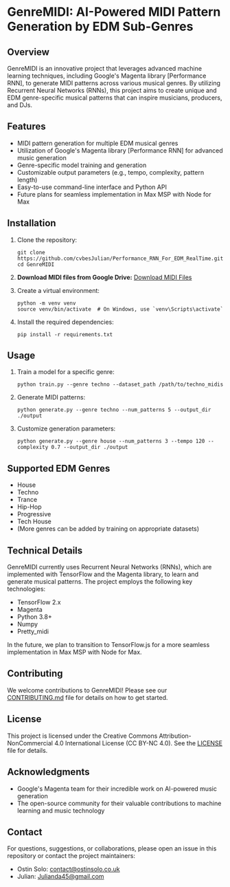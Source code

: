 # GenreMIDI: AI-Powered MIDI Pattern Generation by EDM Sub-Genres

## Overview

GenreMIDI is an innovative project that leverages advanced machine learning techniques, including Google's Magenta library [Performance RNN], to generate MIDI patterns across various musical genres. By utilizing Recurrent Neural Networks (RNNs), this project aims to create unique and EDM genre-specific musical patterns that can inspire musicians, producers, and DJs.

## Features

- MIDI pattern generation for multiple EDM musical genres
- Utilization of Google's Magenta library [Performance RNN] for advanced music generation
- Genre-specific model training and generation
- Customizable output parameters (e.g., tempo, complexity, pattern length)
- Easy-to-use command-line interface and Python API
- Future plans for seamless implementation in Max MSP with Node for Max

## Installation

1. Clone the repository:
   ```
   git clone https://github.com/cvbesJulian/Performance_RNN_For_EDM_RealTime.git
   cd GenreMIDI
   ```

2. **Download MIDI files from Google Drive:**
   [Download MIDI Files](https://drive.google.com/file/d/109fG77PEiT_vQbxsDw6T1e_coJMY5Eao)

3. Create a virtual environment:
   ```
   python -m venv venv
   source venv/bin/activate  # On Windows, use `venv\Scripts\activate`
   ```

4. Install the required dependencies:
   ```
   pip install -r requirements.txt
   ```

## Usage

1. Train a model for a specific genre:
   ```
   python train.py --genre techno --dataset_path /path/to/techno_midis
   ```

2. Generate MIDI patterns:
   ```
   python generate.py --genre techno --num_patterns 5 --output_dir ./output
   ```

3. Customize generation parameters:
   ```
   python generate.py --genre house --num_patterns 3 --tempo 120 --complexity 0.7 --output_dir ./output
   ```

## Supported EDM Genres

- House
- Techno
- Trance
- Hip-Hop
- Progressive
- Tech House
- (More genres can be added by training on appropriate datasets)

## Technical Details

GenreMIDI currently uses Recurrent Neural Networks (RNNs), which are implemented with TensorFlow and the Magenta library, to learn and generate musical patterns. The project employs the following key technologies:

- TensorFlow 2.x
- Magenta
- Python 3.8+
- Numpy
- Pretty_midi

In the future, we plan to transition to TensorFlow.js for a more seamless implementation in Max MSP with Node for Max.

## Contributing

We welcome contributions to GenreMIDI! Please see our [CONTRIBUTING.md](CONTRIBUTING.md) file for details on how to get started.

## License

This project is licensed under the Creative Commons Attribution-NonCommercial 4.0 International License (CC BY-NC 4.0). See the [LICENSE](LICENSE) file for details.

## Acknowledgments

- Google's Magenta team for their incredible work on AI-powered music generation
- The open-source community for their valuable contributions to machine learning and music technology

## Contact

For questions, suggestions, or collaborations, please open an issue in this repository or contact the project maintainers:

- Ostin Solo: [contact@ostinsolo.co.uk](mailto:contact@ostinsolo.co.uk)
- Julian: [Julianda45@gmail.com](mailto:Julianda45@gmail.com)
